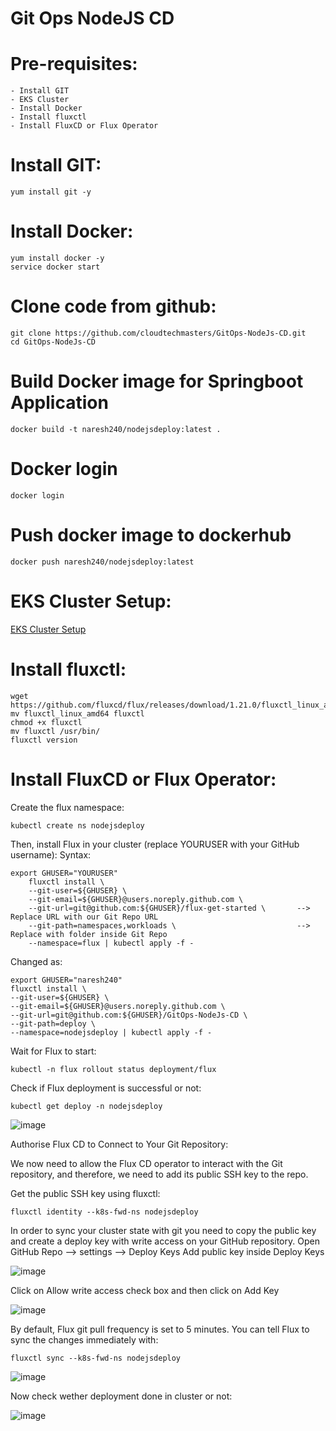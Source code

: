 # Git Ops NodeJS CD

# Pre-requisites:
    - Install GIT
    - EKS Cluster
    - Install Docker
    - Install fluxctl
    - Install FluxCD or Flux Operator
# Install GIT:
    yum install git -y
# Install Docker:
    yum install docker -y
    service docker start
# Clone code from github:
    git clone https://github.com/cloudtechmasters/GitOps-NodeJs-CD.git
    cd GitOps-NodeJs-CD
# Build Docker image for Springboot Application
    docker build -t naresh240/nodejsdeploy:latest .
# Docker login
    docker login
# Push docker image to dockerhub
    docker push naresh240/nodejsdeploy:latest
# EKS Cluster Setup:
  [EKS Cluster Setup](https://github.com/cloudtechmasters/eks-cluster-setup/blob/main/README.md)
# Install fluxctl:
    wget https://github.com/fluxcd/flux/releases/download/1.21.0/fluxctl_linux_amd64
    mv fluxctl_linux_amd64 fluxctl
    chmod +x fluxctl
    mv fluxctl /usr/bin/
    fluxctl version
# Install FluxCD or Flux Operator:
  Create the flux namespace:
    
    kubectl create ns nodejsdeploy
  
  Then, install Flux in your cluster (replace YOURUSER with your GitHub username):
  Syntax:    
    
    export GHUSER="YOURUSER"
        fluxctl install \
        --git-user=${GHUSER} \
        --git-email=${GHUSER}@users.noreply.github.com \
        --git-url=git@github.com:${GHUSER}/flux-get-started \		--> Replace URL with our Git Repo URL
        --git-path=namespaces,workloads \				            --> Replace with folder inside Git Repo
        --namespace=flux | kubectl apply -f -
  
  Changed as:
    
    export GHUSER="naresh240"
    fluxctl install \
    --git-user=${GHUSER} \
    --git-email=${GHUSER}@users.noreply.github.com \
    --git-url=git@github.com:${GHUSER}/GitOps-NodeJs-CD \
    --git-path=deploy \
    --namespace=nodejsdeploy | kubectl apply -f -

  Wait for Flux to start:
    
    kubectl -n flux rollout status deployment/flux
  
  Check if Flux deployment is successful or not:
  
    kubectl get deploy -n nodejsdeploy
  
  ![image](https://user-images.githubusercontent.com/58024415/101141082-cb7dff00-3639-11eb-9d15-f6a1ea351391.png)
    
  Authorise Flux CD to Connect to Your Git Repository:
  
  We now need to allow the Flux CD operator to interact with the Git repository, and therefore, we need to add its public SSH key to the repo.
  
  Get the public SSH key using fluxctl:
    
    fluxctl identity --k8s-fwd-ns nodejsdeploy
    
  In order to sync your cluster state with git you need to copy the public key and create a deploy key with write access on your GitHub repository.
  Open GitHub Repo --> settings --> Deploy Keys
  Add public key inside Deploy Keys
  
  ![image](https://user-images.githubusercontent.com/58024415/101140750-632f1d80-3639-11eb-81cb-62df35a35db0.png)

  Click on Allow write access check box and then click on Add Key
  
  ![image](https://user-images.githubusercontent.com/58024415/101140439-fa47a580-3638-11eb-9905-797908298fc2.png)

  By default, Flux git pull frequency is set to 5 minutes. You can tell Flux to sync the changes immediately with:
  
    fluxctl sync --k8s-fwd-ns nodejsdeploy
   
  ![image](https://user-images.githubusercontent.com/58024415/101141524-6b3b8d00-363a-11eb-9745-8cdc10927991.png)
  
  Now check wether deployment done in cluster or not:
  
  ![image](https://user-images.githubusercontent.com/58024415/101142457-9ecae700-363b-11eb-8c5e-d14a680aa7aa.png)
